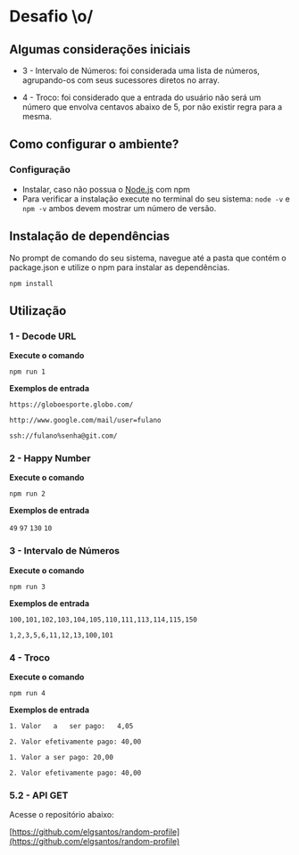 # Desafio \o/

## Algumas considerações iniciais
* 3 - Intervalo de Números: 
foi considerada uma lista de números, agrupando-os com seus sucessores diretos no array.

* 4 - Troco: 
foi considerado que a entrada do usuário não será um número que envolva centavos abaixo de 5, por não existir regra para a mesma.

## Como configurar o ambiente?

### Configuração

* Instalar, caso não possua o [Node.js](https://nodejs.org/en/) com npm
* Para verificar a instalação execute no terminal do seu sistema: 
`node -v`
e
`npm -v`
ambos devem mostrar um número de versão.

## Instalação de dependências
No prompt de comando do seu sistema, navegue até a pasta que contém o package.json e utilize o npm para instalar as dependências.

`npm install`

## Utilização
### 1 - Decode URL
**Execute o comando**

`npm run 1`

**Exemplos de entrada**

`https://globoesporte.globo.com/`

`http://www.google.com/mail/user=fulano`

`ssh://fulano%senha@git.com/`

### 2 - Happy Number
**Execute o comando**

`npm run 2`

**Exemplos de entrada**

`49`
`97`
`130`
`10`

### 3 - Intervalo de Números
**Execute o comando**

`npm run 3`

**Exemplos de entrada**

`100,101,102,103,104,105,110,111,113,114,115,150`

`1,2,3,5,6,11,12,13,100,101`

### 4 - Troco
**Execute o comando**

`npm run 4`

**Exemplos de entrada**

`1. Valor	a	ser	pago:	4,05`

`2. Valor efetivamente pago: 40,00`

`1. Valor a ser pago: 20,00`

`2. Valor efetivamente pago: 40,00`

### 5.2 - API GET
Acesse o repositório abaixo:

[https://github.com/elgsantos/random-profile](https://github.com/elgsantos/random-profile)